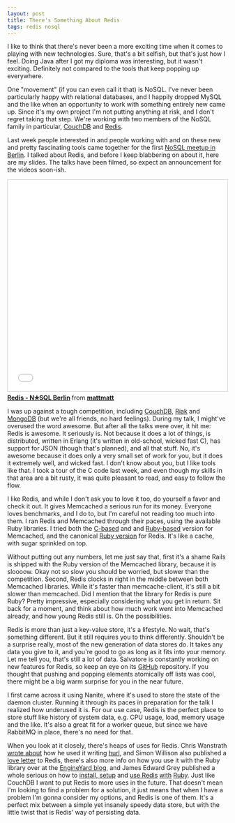 ```yaml
---
layout: post
title: There's Something About Redis
tags: redis nosql
---
```

I like to think that there's never been a more exciting time when it comes to playing with new technologies. Sure, that's a bit selfish, but that's just how I feel. Doing Java after I got my diploma was interesting, but it wasn't exciting. Definitely not compared to the tools that keep popping up everywhere.

One "movement" (if you can even call it that) is NoSQL. I've never been particularly happy with relational databases, and I happily dropped MySQL and the like when an opportunity to work with something entirely new came up. Since it's my own project I'm not putting anything at risk, and I don't regret taking that step. We're working with two members of the NoSQL family in particular, [CouchDB](http://couchdb.apache.org) and [Redis](http://code.google.com/p/redis).

Last week people interested in and people working with and on these new and pretty fascinating tools came together for the first [NoSQL meetup in Berlin](http://nosqlberlin.de). I talked about Redis, and before I keep blabbering on about it, here are my slides. The talks have been filmed, so expect an announcement for the videos soon-ish.

<iframe src="//www.slideshare.net/slideshow/embed_code/key/bUxYZ3DK5aA6St" width="595" height="485" frameborder="0" marginwidth="0" marginheight="0" scrolling="no" style="border:1px solid #CCC; border-width:1px; margin-bottom:5px; max-width: 100%;" allowfullscreen> </iframe> <div style="margin-bottom:5px"> <strong> <a href="//www.slideshare.net/mattmatt/redis-nsql-berlin-2352325" title="Redis - N✮SQL Berlin" target="_blank">Redis - N✮SQL Berlin</a> </strong> from <strong><a href="https://www.slideshare.net/mattmatt" target="_blank">mattmatt</a></strong> </div>

I was up against a tough competition, including [CouchDB](http://couchdb.apache.org), [Riak](http://riak.basho.com/) and [MongoDB](http://mongodb.com) (but we're all friends, no hard feelings). During my talk, I might've overused the word awesome. But after all the talks were over, it hit me: Redis is awesome. It seriously is. Not because it does a lot of things, is distributed, written in Erlang (it's written in old-school, wicked fast C), has support for JSON (though that's planned), and all that stuff. No, it's awesome because it does only a very small set of work for you, but it does it extremely well, and wicked fast. I don't know about you, but I like tools like that. I took a tour of the C code last week, and even though my skills in that area are a bit rusty, it was quite pleasant to read, and easy to follow the flow.

I like Redis, and while I don't ask you to love it too, do yourself a favor and check it out. It gives Memcached a serious run for its money. Everyone loves benchmarks, and I do to, but I'm careful not reading too much into them. I ran Redis and Memcached through their paces, using the available Ruby libraries. I tried both the [C-based](http://github.com/fauna/memcached/) and and [Ruby-based](http://github.com/mperham/memcache-client) version for Memcached, and the canonical [Ruby version](http://github.com/ezmobius/redis-rb) for Redis. It's like a cache, with sugar sprinkled on top.

Without putting out any numbers, let me just say that, first it's a shame Rails is shipped with the Ruby version of the Memcached library, because it is sloooow. Okay not so slow you should be worried, but slower than the competition. Second, Redis clocks in right in the middle between both Memcached libraries. While it's faster than memcache-client, it's still a bit slower than memcached. Did I mention that the library for Redis is pure Ruby? Pretty impressive, especially considering what you get in return. Sit back for a moment, and think about how much work went into Memcached already, and how young Redis still is. Oh the possibilities.

Redis is more than just a key-value store, it's a lifestyle. No wait, that's something different. But it still requires you to think differently. Shouldn't be a surprise really, most of the new generation of data stores do. It takes any data you give to it, and you're good to go as long as it fits into your memory. Let me tell you, that's still a lot of data. Salvatore is constantly working on new features for Redis, so keep an eye on its [GitHub](http://github.com/antirez/redis) repository. If you thought that pushing and popping elements atomically off lists was cool, there might be a big warm surprise for you in the near future.

I first came across it using Nanite, where it's used to store the state of the daemon cluster. Running it through its paces in preparation for the talk I realized how underused it is. For our use case, Redis is the perfect place to store stuff like history of system data, e.g. CPU usage, load, memory usage and the like. It's also a great fit for a worker queue, but since we have RabbitMQ in place, there's no need for that.

When you look at it closely, there's heaps of uses for Redis. Chris Wanstrath [wrote about](http://ozmm.org/posts/sort_in_redis.html) how he used it writing [hurl](http://hurl.it), and Simon Willison also published a [love letter](http://simonwillison.net/2009/Oct/22/redis/) to Redis, there's also more info on how you use it with the Ruby library over at the [EngineYard blog](http://www.engineyard.com/blog/2009/key-value-stores-for-ruby-part-4-to-redis-or-not-to-redis/), and James Edward Grey published a whole serious on how to [install, setup](http://blog.grayproductions.net/articles/setting_up_the_redis_server) and [use Redis](http://blog.grayproductions.net/articles/using_redis_as_a_keyvalue_store) [with](http://blog.grayproductions.net/articles/lists_and_sets_in_redis) [Ruby](http://blog.grayproductions.net/articles/where_redis_is_a_good_fit). Just like CouchDB I want to put Redis to more uses in the future. That doesn't mean I'm looking to find a problem for a solution, it just means that when I have a problem I'm gonna consider my options, and Redis is one of them. It's a perfect mix between a simple yet insanely speedy data store, but with the little twist that is Redis' way of persisting data.
